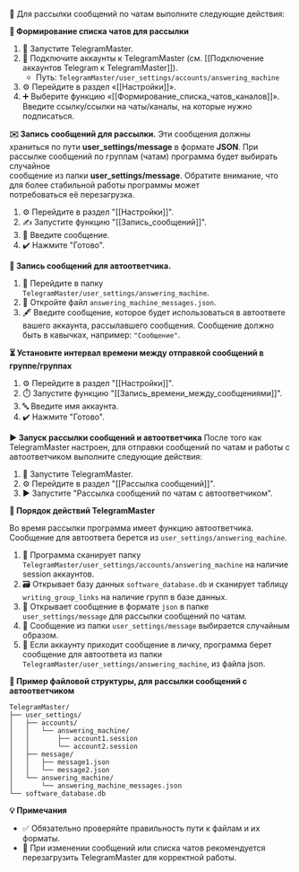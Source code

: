 🚀 Для рассылки сообщений по чатам выполните следующие действия:

**📜 Формирование списка чатов для рассылки**
1. 🔧 Запустите TelegramMaster.
2. 🔌 Подключите аккаунты к TelegramMaster (см. [[Подключение аккаунтов Telegram к TelegramMaster]]). 
   - Путь: `TelegramMaster/user_settings/accounts/answering_machine`
3. ⚙️ Перейдите в раздел «[[Настройки]]».
4. ➕ Выберите функцию «[[Формирование_списка_чатов_каналов]]». Введите ссылку/ссылки на чаты/каналы, на которые нужно подписаться.

**✉️ Запись сообщений для рассылки.**
Эти сообщения должны храниться по пути **user_settings/message** в формате **JSON**. При рассылке сообщений по группам (чатам) программа будет выбирать случайное  
сообщение из папки **user_settings/message**. Обратите внимание, что для более стабильной работы программы может  
потребоваться её перезагрузка.

1. ⚙️ Перейдите в раздел "[[Настройки]]".
2. ✍️ Запустите функцию "[[Запись_сообщений]]".
3. 📝 Введите сообщение.
4. ✔️ Нажмите "Готово".

**🔄 Запись сообщений для автоответчика.**
1. 📂 Перейдите в папку `TelegramMaster/user_settings/answering_machine`.
2. 📄 Откройте файл `answering_machine_messages.json`.
3. 🖋️ Введите сообщение, которое будет использоваться в автоответе вашего аккаунта, рассылавшего сообщения. Сообщение должно быть в кавычках, например: `"Сообщение"`.

**⏳ Установите интервал времени между отправкой сообщений в группе/группах**
1. ⚙️ Перейдите в раздел "[[Настройки]]".
2. ⏱️ Запустите функцию "[[Запись_времени_между_сообщениями]]".
3. 🔤 Введите имя аккаунта.
4. ✔️ Нажмите "Готово".

**▶️ Запуск рассылки сообщений и автоответчика**
После того как TelegramMaster настроен, для отправки сообщений по чатам и работы с автоответчиком выполните следующие действия:
1. 🔧 Запустите TelegramMaster.
2. ⚙️ Перейдите в раздел "[[Рассылка сообщений]]".
3. ▶️ Запустите "Рассылка сообщений по чатам с автоответчиком".

**🤖 Порядок действий TelegramMaster**

Во время рассылки программа имеет функцию автоответчика. Сообщение для автоответа берется из `user_settings/answering_machine`.

1. 📂 Программа сканирует папку `TelegramMaster/user_settings/accounts/answering_machine` на наличие session аккаунтов.
2. 🗃️ Открывает базу данных `software_database.db` и сканирует таблицу `writing_group_links` на наличие групп в базе данных.
3. 📄 Открывает сообщение в формате `json` в папке `user_settings/message` для рассылки сообщений по чатам.
4. 🔀 Сообщение из папки `user_settings/message` выбирается случайным образом.
5. 📩 Если аккаунту приходит сообщение в личку, программа берет сообщение для автоответа из папки `TelegramMaster/user_settings/answering_machine`, из файла json.

**📁 Пример файловой структуры, для рассылки сообщений с автоответчиком**

```plaintext
TelegramMaster/
├── user_settings/
│   ├── accounts/
│   │   └── answering_machine/
│   │       ├── account1.session
│   │       └── account2.session
│   ├── message/
│   │   ├── message1.json
│   │   └── message2.json
│   └── answering_machine/
│       └── answering_machine_messages.json
└── software_database.db
```

**💡 Примечания**
- ✅ Обязательно проверяйте правильность пути к файлам и их форматы.
- 🔄 При изменении сообщений или списка чатов рекомендуется перезагрузить TelegramMaster для корректной работы.